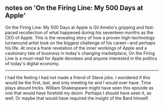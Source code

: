 ## notes on 'On the Firing Line: My 500 Days at Apple'

On the Firing Line: My 500 Days at Apple is Gil Amelio's gripping and fast-paced recollection of what happened during his seventeen months as the CEO of Apple. This is the revealing story of how a proven high-technology turnaround artist took on the biggest challenge of his career--and perhaps his life.
At once a frank revelation of the inner workings of Apple and a cautionary tale of business in today's changing marketplace, On the Firing Line is a must-read for Apple devotees and anyone interested in the politics of today's digital economy.

----------------

I had the feeling I had not made a friend of Steve jobs. I wondered if
this would be the first, last, and only meeting he and I would ever have.
Time plays absurd tricks. William Shakespeare might have seen this
episode as one that would have foretold my doom. Perhaps I should
have seen it, as well. Or maybe that would have required the insight of
the Bard himself.
